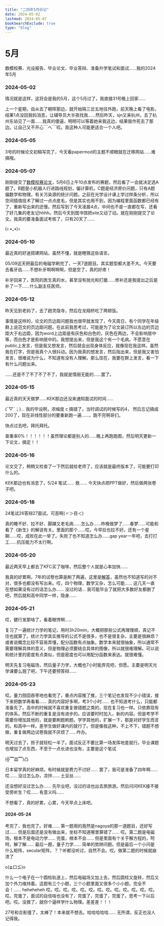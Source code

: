 ```yaml
---
title: "二四年5月日记"
date: 2024-05-02
lastmod: 2024-05-07
bookSearchExclude: true
type: "blog"
---
```



<!--more-->

# 5月

数模校赛、光设报告、毕业论文、毕业答辩、准备升学笔试和面试……我的2024年5月

### 2024-05-02

情况就是这样，这将会是我的5月，这个5月过了，我直接31号晚上回家……

上一个星期，自从去了朝晖那边，就开始隔三岔五地往外跑，前天晚上看了电影，结果1点没回我妈消息，让辅导员大半夜找我……然后昨天，sjn又来杭州，去了杭州东站见了一面……我真的傻逼，明明可以等着她来我这边，结果我作死去了那边。让自己又不开心￣へ￣哎。我这种人可能更适合一个人吧。

### 2024-05-05

3号的时候论文初稿写完了，今天看papermod的主题不顺眼就在迁移网站……难搞哦。


### 2024-05-07

刚刚提交了[数模校赛论文](/documents/class/y24-modelling.pdf)，5月6日上午10点发布的赛题，然后看了一会就决定选A题了。B题是小机器人行进路线规划，偏计算机，C题是经济房价问题，只有A题偏数学和物理，有关污染源的统计问题。之前在光学设计课上学过样条分析，所以空间插值技术了解过一点点皮毛，但是其实也用不到，因为编程里面函数都已经有了，重新写出来的还慢。然后写到了今天凌晨4点，中间也不是一直都在写，还看了好几集的老友记hhhh。然后今天到图书馆把site又动了动。就在刚刚提交了论文。我真的要准备面试考核了，只有20天了……

(ง •_•)ง

### 2024-05-10

最近真的好迷搭建网站，虽然不懂，就是瞎猜这些语言。

05/09这天把最后的电磁学刷完了，一天7道题目。其实题型都大差不大。今天要去看牙齿……不想补牙啊啊啊啊，但是空了，真的好疼！

补牙回来了，医院的医生真的水，甚至没有抛光和打磨……修补还是我提出之后是补了一下……什么副主任医师。


### 2024-05-12

昨天见到老妈了，去了趟灵隐寺，然后在龙翔桥吃了两顿饭。

事情是这样的，论文的页边距问题我也很早就发现了，今天周日，有个同学在年级群上说范文的页边距问题。在此前我思考过，可能是为了论文装订所以左边的页边距大于右边距，因为word上边距是有灰色和白色的，灰色在两边，不会影响居中等，而白色才是影响居中的。我想提出来，但是我这个有一个毛病，不愿意在public上发言，但是我又想发言，然后就会出现身体反应，就像现在我这样。虽然我在打字，但是我真个人很抖动。因为我真的想发言，然后指出来，但是我又害怕发言，很难说为什么，不知道有没有人理解。那么现在，我要在群上发言，看一下有什么问题出来。

……还是不了不了不了不了，我就是懦弱无能的……罢了。


### 2024-05-15

最近真的天天做梦……KEK那边还没来通知面试的时间……

(ˉ▽ˉ；)...  我的毕设啊，浓缩度 c 搞错了，当时调试的时候写的4， 然后忘记搞成200了，现在非线性部分的要重新跑一遍……，跑不完啊哥们。

快点过去吧，拜托拜托。

查重率0%！！！！！！虽然理论都是别人的……晚上再跑跑图，然后明天更新一下论文，搞定！！



### 2024-05-16

论文交了，稍稍又检查了一下然后就给老师了，应该就是最终版本了，可能要打印什么的。

KEK那边也有消息了，5/24 笔试…… 救…… 今天快点把PPT做好，然后做两张卷子吧。


### 2024-05-18

24笔试26答辩27面试。可恶啊(〃＞目＜)

真的睡不好、拉不好、脚踝又老毛病……怎么办……昨晚做梦了……春梦……可能和看了《新生》的解说有关。里面的那个……哎。今早拉也拉不好。还有一个星期……哎，成败在此一举了。失败了也不知道怎么办……gap year一年吧，去打打工……抗压能力不太行啊。

### 2024-05-20

最近两天早上都去了KFC买了咖啡，然后整个人就是心率加快…… 

我真的好累啊，7年的试卷也算是刷了两遍，这里是[解答](/documents/kekPhysicsTestAnswerbyHYQ.pdf)，虽然也不知道写的对不对，很多也都没有写出来。哎，四个物理，数学又杂，怎么可能…… 这几天一直在想如果没有过的话怎么办…… 没过的话… 我可能毕业了就把大多数好友都删了吧，然后就和高中同学一样，隐身……


### 2024-05-21

哎，健行发那啥了，看着眼馋啊……

复习了一遍统计力学的笔记，用时3h20min，大概把那些公式再理理顺，真记不住也就算了。统计力学其实推导的公式不是很多，也不是很复杂，主要是很麻烦？或者说概念比较不容易弄懂，配分函数有点抽象。数学本来就很抽象，所以通常不需要理解具体的意义，但是物理必须要结合具体的图像，所以就很难理解。可以说和统计里的密度有点类似，但是密度也可以用配分函数来表达。就很难懂。

明天先复习电磁场，然后量子力学，大概也7小时能弄完吧，但愿。主要是明天光学课要么翘了吧，下午还要预答辩……



### 2024-05-23

哎。量力囫囵吞枣地也看完了，重点内容推了推，三个笔记也发现不少小错误，接下来把数学再看看…… 真的内容好多啊，考3个小时…… 也不知道考什么，只能都准备先了。高中的时候就不喜欢重复做错题之类的，现在复习也一样。只依靠现有的体系，然后不断的重复是没有进步的。应该要时时加入，新的内容。但是考学不需要你增加其他的，就是要刷题刷题。学学其他的，扩展一下，那是对好学生而言的。和高中一样。差学生做好课内的就行了。但是像我这种，不上不下，错题不想做，重复做两边试卷我就不厌烦了……咋办。

明天过去了，担子就轻松一半了。面试反正不要比第一场发挥地差就行。毕业课题也增加了点东西，不至于一点长进也没有，主要是这个笔试

(╬▔皿▔)凸

日本留学真的好麻烦。有时候就是费力不讨好…… 罢了，我可是准备了四年啊…… 哎…… 没过怎么办，凉拌…… 土豆丝…… 

还没想好没过怎么办…… 先毕业吧，没过的话也出去旅旅游。然后问问KEK接不接受旁听生？哎…… 有意义吗…… 

不想看了，真的好累，心累，今天早点上床吧。


#### 2024-05-24

考完了，我也完了。好难…… 第一题用的竟然是nagoya的那一道题目，还好写过…… 但是后面还是没有做出来，坐标不知道哪里算错了…… 哎。第二题是电磁场，根本不是电动力学…… 完蛋，根本不会…… 但是里面有个关于解方程的，呵呵，解了解…… 最后一题，量子力学…… 简单的势阱问题。但是最后一个小问是什么矩阵，secular矩阵，？？听都没听过，自然不会。哎。做第二题的时候就崩溃了

o(≧口≦)o

什么一个电子在一个圆柱轨道上，然后电磁场又加上去，然后圆柱又旋转，然后又加个外力维持着。这题有三个小题，三个小题里面又很多个小小题。完全不会！…… heheheheh 哎。哎。哎。哎。哎。哎。哎。哎。哎。哎。哎。哎。哎。哎。完蛋了，面试的自信啥也没有了，完蛋了，完蛋了，完蛋了。思考一下以后吧。哎。没救了，就你个逼样学什么物理。差差差！！！

27号和合影撞了，太棒了！本来就不想去。哈哈哈哈哈…… 无所谓，反正也没人记得我。